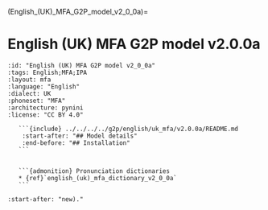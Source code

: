 
(English_(UK)_MFA_G2P_model_v2_0_0a)=
# English (UK) MFA G2P model v2.0.0a

``````{g2p} English (UK) MFA G2P model v2.0.0a
:id: "English (UK) MFA G2P model v2_0_0a"
:tags: English;MFA;IPA
:layout: mfa
:language: "English"
:dialect: UK
:phoneset: "MFA"
:architecture: pynini
:license: "CC BY 4.0"

   ```{include} ../../../../g2p/english/uk_mfa/v2.0.0a/README.md
    :start-after: "## Model details"
    :end-before: "## Installation"
   ```


   ```{admonition} Pronunciation dictionaries
   * {ref}`english_(uk)_mfa_dictionary_v2_0_0a`
   ```
``````

```{include} ../../../../g2p/english/uk_mfa/v2.0.0a/README.md
:start-after: "new)."
```
